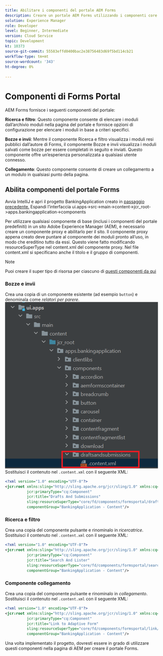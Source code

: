 ```yaml
---
title: Abilitare i componenti del portale AEM Forms
description: Creare un portale AEM Forms utilizzando i componenti core
solution: Experience Manager
role: Developer
level: Beginner, Intermediate
version: Cloud Service
topic: Development
kt: 10373
source-git-commit: 55583effd0400bac2e38756483d69f5bd114cb21
workflow-type: tm+mt
source-wordcount: '343'
ht-degree: 0%

---
```


# Componenti di Forms Portal

AEM Forms fornisce i seguenti componenti del portale:

**Ricerca e filtro**: Questo componente consente di elencare i moduli dall’archivio moduli nella pagina del portale e fornisce opzioni di configurazione per elencare i moduli in base a criteri specifici.

**Bozze e invii**: Mentre il componente Ricerca e filtro visualizza i moduli resi pubblici dall’autore di Forms, il componente Bozze e invii visualizza i moduli salvati come bozze per essere completati in seguito e inviati. Questo componente offre un’esperienza personalizzata a qualsiasi utente connesso.

**Collegamento**: Questo componente consente di creare un collegamento a un modulo in qualsiasi punto della pagina.

## Abilita componenti del portale Forms

Avvia IntelliJ e apri il progetto BankingApplication creato in [passaggio precedente.](./getting-started.md) Espandi l’interfaccia ui.apps->src->main->content->jcr_root->apps.bankingapplication->components

Per utilizzare qualsiasi componente di base (inclusi i componenti del portale predefiniti) in un sito Adobe Experience Manager (AEM), è necessario creare un componente proxy e abilitarlo per il sito.
Il componente proxy appena creato deve puntare al componente dei moduli pronto all’uso, in modo che ereditino tutto da essi. Questo viene fatto modificando resourceSuperType nel content.xml del componente proxy. Nel file content.xml si specificano anche il titolo e il gruppo di componenti.
>[!NOTE]
>
> Puoi creare il super tipo di risorsa per ciascuno di [questi componenti da qui](https://github.com/adobe/aem-core-forms-components/tree/master/ui.apps/src/main/content/jcr_root/apps/core/fd/components/formsportal)


### Bozze e invii

Crea una copia di un componente esistente (ad esempio `button`) e denominala come _relatori per parere_.
![relatori per parere](assets/forms-portal-components2.png)
Sostituisci il contenuto nel `.content.xml` con il seguente XML:

```xml
<?xml version="1.0" encoding="UTF-8"?>
<jcr:root xmlns:sling="http://sling.apache.org/jcr/sling/1.0" xmlns:cq="http://www.day.com/jcr/cq/1.0" xmlns:jcr="http://www.jcp.org/jcr/1.0"
          jcr:primaryType="cq:Component"
          jcr:title="Drafts And Submissions"
          sling:resourceSuperType="core/fd/components/formsportal/draftsandsubmissions/v1/draftsandsubmissions"
          componentGroup="BankingApplication - Content"/>
```

### Ricerca e filtro

Crea una copia del componente pulsante e rinominalo in _ricercatrice_.
Sostituisci il contenuto nel `.content.xml` con il seguente XML:


```xml
<?xml version="1.0" encoding="UTF-8"?>
<jcr:root xmlns:sling="http://sling.apache.org/jcr/sling/1.0" xmlns:cq="http://www.day.com/jcr/cq/1.0" xmlns:jcr="http://www.jcp.org/jcr/1.0"
          jcr:primaryType="cq:Component"
          jcr:title="Search And Lister"
          sling:resourceSuperType="core/fd/components/formsportal/searchlister/v1/searchlister"
          componentGroup="BankingApplication - Content"/>
```

### Componente collegamento

Crea una copia del componente pulsante e rinominalo in _collegamento_.
Sostituisci il contenuto nel `.content.xml` con il seguente XML:


```xml
<?xml version="1.0" encoding="UTF-8"?>
<jcr:root xmlns:sling="http://sling.apache.org/jcr/sling/1.0" xmlns:cq="http://www.day.com/jcr/cq/1.0" xmlns:jcr="http://www.jcp.org/jcr/1.0"
          jcr:primaryType="cq:Component"
          jcr:title="Link to Adaptive Form"
          sling:resourceSuperType="core/fd/components/formsportal/link/v2/link"
          componentGroup="BankingApplication - Content"/>
```

Una volta implementato il progetto, dovresti essere in grado di utilizzare questi componenti nella pagina di AEM per creare il portale Forms.